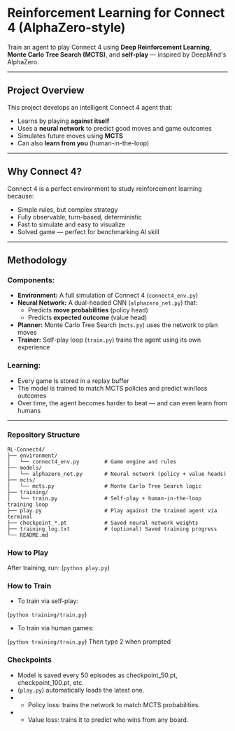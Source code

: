 # Reinforcement Learning for Connect 4 (AlphaZero-style)

Train an agent to play Connect 4 using **Deep Reinforcement Learning**, **Monte Carlo Tree Search (MCTS)**, and **self-play** — inspired by DeepMind's AlphaZero.

---

## Project Overview

This project develops an intelligent Connect 4 agent that:
- Learns by playing **against itself**
- Uses a **neural network** to predict good moves and game outcomes
- Simulates future moves using **MCTS**
- Can also **learn from you** (human-in-the-loop)

---

## Why Connect 4?

Connect 4 is a perfect environment to study reinforcement learning because:
- Simple rules, but complex strategy
- Fully observable, turn-based, deterministic
- Fast to simulate and easy to visualize
- Solved game — perfect for benchmarking AI skill

---

## Methodology

### Components:
- **Environment:** A full simulation of Connect 4 (`connect4_env.py`)
- **Neural Network:** A dual-headed CNN (`alphazero_net.py`) that:
  - Predicts **move probabilities** (policy head)
  - Predicts **expected outcome** (value head)
- **Planner:** Monte Carlo Tree Search (`mcts.py`) uses the network to plan moves
- **Trainer:** Self-play loop (`train.py`) trains the agent using its own experience

### Learning:
- Every game is stored in a replay buffer
- The model is trained to match MCTS policies and predict win/loss outcomes
- Over time, the agent becomes harder to beat — and can even learn from humans

---

### Repository Structure

```plaintext
RL-Connect4/
├── environment/
│   └── connect4_env.py        # Game engine and rules
├── models/
│   └── alphazero_net.py       # Neural network (policy + value heads)
├── mcts/
│   └── mcts.py                # Monte Carlo Tree Search logic
├── training/
│   └── train.py               # Self-play + human-in-the-loop training loop
├── play.py                    # Play against the trained agent via terminal
├── checkpoint_*.pt            # Saved neural network weights
├── training_log.txt           # (optional) Saved training progress
└── README.md
```

### How to Play

After training, run:
(`python play.py`)

### How to Train

- To train via self-play:

(`python training/train.py`)

- To train via human games:

(`python training/train.py`)
Then type 2 when prompted

### Checkpoints
- Model is saved every 50 episodes as checkpoint_50.pt, checkpoint_100.pt, etc.
- (`play.py`) automatically loads the latest one.
- - Policy loss: trains the network to match MCTS probabilities.
- - Value loss: trains it to predict who wins from any board.